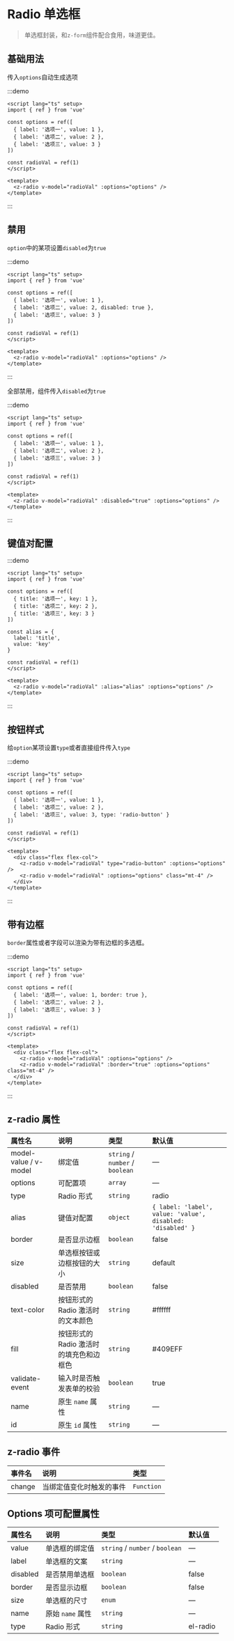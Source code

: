 # Radio 单选框

> 单选框封装，和`z-form`组件配合食用，味道更佳。

## 基础用法

传入`options`自动生成选项

:::demo

```vue
<script lang="ts" setup>
import { ref } from 'vue'

const options = ref([
  { label: '选项一', value: 1 },
  { label: '选项二', value: 2 },
  { label: '选项三', value: 3 }
])

const radioVal = ref(1)
</script>

<template>
  <z-radio v-model="radioVal" :options="options" />
</template>
```

:::

## 禁用

`option`中的某项设置`disabled`为`true`

:::demo

```vue
<script lang="ts" setup>
import { ref } from 'vue'

const options = ref([
  { label: '选项一', value: 1 },
  { label: '选项二', value: 2, disabled: true },
  { label: '选项三', value: 3 }
])

const radioVal = ref(1)
</script>

<template>
  <z-radio v-model="radioVal" :options="options" />
</template>
```

:::

全部禁用，组件传入`disabled`为`true`

:::demo

```vue
<script lang="ts" setup>
import { ref } from 'vue'

const options = ref([
  { label: '选项一', value: 1 },
  { label: '选项二', value: 2 },
  { label: '选项三', value: 3 }
])

const radioVal = ref(1)
</script>

<template>
  <z-radio v-model="radioVal" :disabled="true" :options="options" />
</template>
```

:::

## 键值对配置

:::demo

```vue
<script lang="ts" setup>
import { ref } from 'vue'

const options = ref([
  { title: '选项一', key: 1 },
  { title: '选项二', key: 2 },
  { title: '选项三', key: 3 }
])

const alias = {
  label: 'title',
  value: 'key'
}

const radioVal = ref(1)
</script>

<template>
  <z-radio v-model="radioVal" :alias="alias" :options="options" />
</template>
```

:::

## 按钮样式

给`option`某项设置`type`或者直接组件传入`type`

:::demo

```vue
<script lang="ts" setup>
import { ref } from 'vue'

const options = ref([
  { label: '选项一', value: 1 },
  { label: '选项二', value: 2 },
  { label: '选项三', value: 3, type: 'radio-button' }
])

const radioVal = ref(1)
</script>

<template>
  <div class="flex flex-col">
    <z-radio v-model="radioVal" type="radio-button" :options="options" />
    <z-radio v-model="radioVal" :options="options" class="mt-4" />
  </div>
</template>
```

:::

## 带有边框

`border`属性或者字段可以渲染为带有边框的多选框。

:::demo

```vue
<script lang="ts" setup>
import { ref } from 'vue'

const options = ref([
  { label: '选项一', value: 1, border: true },
  { label: '选项二', value: 2 },
  { label: '选项三', value: 3 }
])

const radioVal = ref(1)
</script>

<template>
  <div class="flex flex-col">
    <z-radio v-model="radioVal" :options="options" />
    <z-radio v-model="radioVal" :border="true" :options="options" class="mt-4" />
  </div>
</template>
```

:::

## z-radio 属性

| 属性名                | 说明                                     | 类型                            | 默认值  |
| :-------------------- | :--------------------------------------- | :------------------------------ | :------ |
| model-value / v-model | 绑定值                                   | `string` / `number` / `boolean` | —       |
| options | 可配置项                                   | `array` | —       |
| type | Radio 形式                                   | `string` | radio       |
| alias | 键值对配置                                   | `object` | `{ label: 'label', value: 'value', disabled: 'disabled' }`       |
| border | 是否显示边框                                   | `boolean` | false       |
| size                  | 单选框按钮或边框按钮的大小               | `string`                        | default |
| disabled              | 是否禁用                                 | `boolean`                       | false   |
| text-color            | 按钮形式的 Radio 激活时的文本颜色        | `string`                        | #ffffff |
| fill                  | 按钮形式的 Radio 激活时的填充色和边框色  | `string`                        | #409EFF |
| validate-event        | 输入时是否触发表单的校验                 | `boolean`                       | true    |
| name                  | 原生 `name` 属性                         | `string`                        | —       |
| id                    | 原生 `id` 属性                           | `string`                        | —       |

## z-radio 事件

| 事件名 | 说明                     | 类型       |
| :----- | :----------------------- | :--------- |
| change | 当绑定值变化时触发的事件 | `Function` |

## Options 项可配置属性

| 属性名                | 说明             | 类型                            | 默认值 |
| :-------------------- | :--------------- | :------------------------------ | :----- |
| value                 | 单选框的绑定值       | `string` / `number` / `boolean` | —      |
| label                 | 单选框的文案       | `string` | —      |
| disabled              | 是否禁用单选框   | `boolean`                       | false  |
| border                | 是否显示边框     | `boolean`                       | false  |
| size                  | 单选框的尺寸     | `enum`                          | —      |
| name                  | 原始 `name` 属性 | `string`                        | —      |
| type                  | Radio 形式 | `string`                        | el-radio      |
